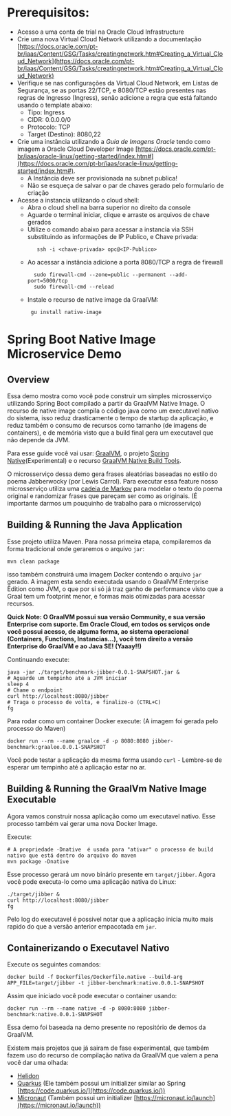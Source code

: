 # Prerequisitos:

- Acesso a uma conta de trial na Oracle Cloud Infrastructure
- Crie uma nova Virtual Cloud Network utilizando a documentação [https://docs.oracle.com/pt-br/iaas/Content/GSG/Tasks/creatingnetwork.htm#Creating_a_Virtual_Cloud_Network](https://docs.oracle.com/pt-br/iaas/Content/GSG/Tasks/creatingnetwork.htm#Creating_a_Virtual_Cloud_Network)
- Verifique se nas configurações da Virtual Cloud Network, em Listas de Segurança, se as portas 22/TCP, e 8080/TCP estão presentes nas regras de Ingresso (Ingress), senão adicione a regra que está faltando usando o template abaixo:
   - Tipo: Ingress
   - CIDR: 0.0.0.0/0
   - Protocolo: TCP
   - Target (Destino): 8080,22
- Crie uma instância utilizando a _Guia de Imagens Oracle_ tendo como imagem a  Oracle Cloud Developer Image [https://docs.oracle.com/pt-br/iaas/oracle-linux/getting-started/index.htm#](https://docs.oracle.com/pt-br/iaas/oracle-linux/getting-started/index.htm#).
    - A Instância deve ser provisionada na subnet publica!
    - Não se esqueça de salvar o par de chaves gerado pelo formulario de criação
- Acesse a instancia utilizando o cloud shell:
   - Abra o cloud shell na barra superior no direito da console
   - Aguarde o terminal iniciar, clique e arraste os arquivos de chave gerados
   - Utilize o comando abaixo para acessar a instancia via SSH substituindo as informações de IP Publico, e Chave privada:
     ```shell
        ssh -i <chave-privada> opc@<IP-Publico> 
     ```
    - Ao acessar a instância adicione a porta 8080/TCP a regra de firewall
      ```shell
        sudo firewall-cmd --zone=public --permanent --add-port=5000/tcp
        sudo firewall-cmd --reload
       ```
    - Instale o recurso de native image da GraalVM:
       ```shell
        gu install native-image
       ```



# Spring Boot Native Image Microservice Demo

## Overview

Essa demo mostra como você pode construir um simples microsserviço utilizando Spring Boot compilado a partir da GraalVM Native Image. O recurso de native image compila o código java como um executavel nativo do sistema, isso reduz drasticamente o tempo de startup da aplicação, e reduz também o consumo de recursos como tamanho (de imagens de containers), e de memória visto que a build final gera um executavel que não depende da JVM.

Para esse guide você vai usar: [GraalVM](https://www.graalvm.org), o projeto [Spring Native](https://docs.spring.io/spring-native/docs/current/reference/htmlsingle/)(Experimental) e o recurso [GraalVM Native Build Tools](https://github.com/graalvm/native-build-tools).

O microsserviço dessa demo gera frases aleatórias baseadas no estilo do poema Jabberwocky (por Lewis Carrol). Para executar essa feature nosso microsserviço utiliza uma [cadeia de Markov](https://pt.wikipedia.org/wiki/Cadeias_de_Markov) para modelar o texto do poema original e randomizar frases que pareçam ser como as originais. (É importante darmos um pouquinho de trabalho para o microsserviço)

## Building & Running the Java Application

Esse projeto utiliza Maven. Para nossa primeira etapa, compilaremos da forma tradicional onde geraremos o arquivo `jar`:

```shell
mvn clean package
```

isso também construirá uma imagem Docker contendo o arquivo `jar` gerado. A imagem esta sendo executada usando o GraalVM Enterprise Edition como JVM, o que por si só já traz ganho de performance visto que a Graal tem um footprint menor, e formas mais otimizadas para acessar recursos. 

**Quick Note: O GraalVM possui sua versão Community, e sua versão Enterprise com suporte. Em Oracle Cloud, em todos os serviços onde você possui acesso, de alguma forma, ao sistema operacional (Containers, Functions, Instancias...), você tem direito a versão Enterprise do GraalVM e ao Java SE! (Yaaay!!)**

Continuando execute:

```shell
java -jar ./target/benchmark-jibber-0.0.1-SNAPSHOT.jar &
# Aguarde um tempinho até a JVM iniciar
sleep 4
# Chame o endpoint
curl http://localhost:8080/jibber
# Traga o processo de volta, e finalize-o (CTRL+C)
fg
```

Para rodar como um container Docker execute: (A imagem foi gerada pelo processo do Maven)

```shell
docker run --rm --name graalce -d -p 8080:8080 jibber-benchmark:graalee.0.0.1-SNAPSHOT
```
Você pode testar a aplicação da mesma forma usando `curl` -  Lembre-se de esperar um tempinho até a aplicação estar no ar.

## Building & Running the GraalVm Native Image Executable

Agora vamos construir nossa aplicação como um executavel nativo. Esse processo também vai gerar uma nova Docker Image.

Execute:

```shell
# A propriedade -Dnative  é usada para "ativar" o processo de build nativo que está dentro do arquivo do maven
mvn package -Dnative
```

Esse processo gerará um novo binário presente em `target/jibber`. Agora você pode executa-lo como uma aplicação nativa do Linux:

```shell
./target/jibber &
curl http://localhost:8080/jibber
fg
```

Pelo log do executavel é possivel notar que a aplicação inicia muito mais rapido do que a versão anterior empacotada em `jar`.

## Containerizando o Executavel Nativo

Execute os seguintes comandos:

```shell
docker build -f Dockerfiles/Dockerfile.native --build-arg APP_FILE=target/jibber -t jibber-benchmark:native.0.0.1-SNAPSHOT
```
Assim que iniciado você pode executar o container usando:

```shell
docker run --rm --name native -d -p 8080:8080 jibber-benchmark:native.0.0.1-SNAPSHOT
```


Essa demo foi baseada na demo presente no repositório de demos da GraalVM.

Existem mais projetos que já sairam de fase experimental, que também fazem uso do recurso de compilação nativa da GraalVM que valem a pena você dar uma olhada:

- [Helidon](https://helidon.io/)
- [Quarkus](https://quarkus.io/) (Ele também possui um initializer similar ao Spring [https://code.quarkus.io/](https://code.quarkus.io/))
- [Micronaut](https://micronaut.io/) (Também possui um initializer [https://micronaut.io/launch](https://micronaut.io/launch))